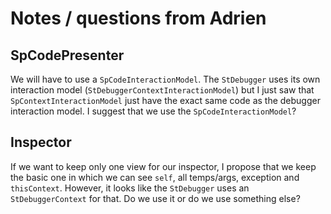 # Notes / questions from Adrien

## SpCodePresenter

We will have to use a `SpCodeInteractionModel`. The `StDebugger` uses its own interaction model (`StDebuggerContextInteractionModel`) but I just saw that `SpContextInteractionModel` just have the exact same code as the debugger interaction model.
I suggest that we use the `SpCodeInteractionModel`?

## Inspector

If we want to keep only one view for our inspector, I propose that we keep the basic one in which we can see `self`, all temps/args, exception and `thisContext`.
However, it looks like the `StDebugger` uses an `StDebuggerContext` for that. Do we use it or do we use something else?


